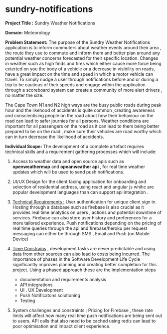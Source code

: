 # sundry-notifications

**Project Title :** Sundry Weather Notifications 

**Domain:** Meteorology 

**Problem Statement:** The purpose of the Sundry Weather Notifications application is to inform commuters about weather events around their area , the route they use to commute and inform them and better plan around any potential weather concerns forecasted for their specific location. Changes in weather such as high finds and fires which either cause more force being exterted on you the body of a vehicle or a decrease in visibility on roads, have a great impact on the time and speed in which a motor vehicle can travel. To simply nudge a user through notifications before and or during a trip to be cautious of their speeds and engage within the application through a scoreboard system can create a community of more alert drivers , no matter the size. 

The Cape Town N1 and N2 high ways are the busy public roads during peak hour and the likehood of accidents is quite common ,creating awareness and conscientising people on the road about how their behaviour on the road can lead to safer journies for all persons. Weather conditions are important for all passengers on the road as it can lead to them being better prepared to be on the road , make sure their vehicles are road worthy which can in turn decrease the likelihood of accidents. 

**Individual Scope:** 
The development of a complete artefact requires technical skills and a requirement gathering processes which will include: 
1. Access to weather data and open source apis such as **openweathermap** and **opeanweather api** , for real time weather updates which will be used to send push notifications.
2. UI/UX Design for the client facing application for onboarding and selection of residential address, using react and angular js whihc are popular development languages than can support api integration .
3. <ins>Technical Requirements :</ins>
   User authentication for unique client sign in. 
   Hosting through a database such as firebase is also crucial as it provides real time analytics on users , actions and potential downtime of services.
   Firebase can also store user history and preferences for a more tailored experience.
   Push notifications depending on the pricing of real time queries through the api and firebase/heroku per request messaging can either be through SMS , Email and Push (on Mobile Device)

5. <ins>Time Constrains</ins> , development tasks are never predictable and using data from other sources can also lead to costs being incurred. The importance of phases in the Software Development Life Cycle significantly improves planning and creating better completion for this project. Using a phased approach these are the implementation steps 
   - documentation and requirements analysis
   - API integrations
   - UI . UX Development
   - Push Notificatons solutioning
   - Testing
  
6. System challenges and constraints ; Pricing for Firebase , these rate limits will affect how many real time push notifications are being sent out to users. API calls that also need to be cached using redis can lead to poor optimisation and impact client experience.
   
